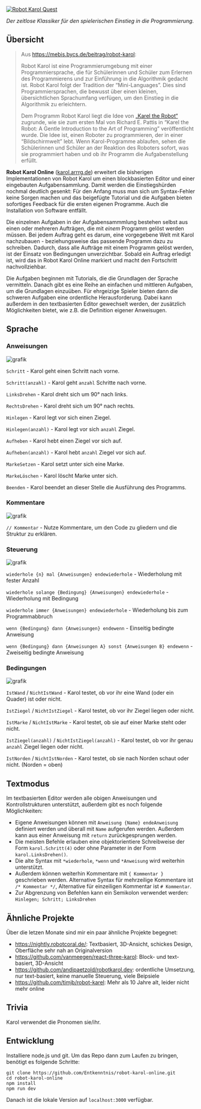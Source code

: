 <a href="https://karol.arrrg.de/"><img src="https://user-images.githubusercontent.com/13507950/209194132-0ba11ff1-1ded-49e7-b556-912096d8eef0.png" alt="Robot Karol Quest"/></a>

*Der zeitlose Klassiker für den spielerischen Einstieg in die Programmierung.*

## Übersicht

<blockquote>

Aus https://mebis.bycs.de/beitrag/robot-karol:

Robot Karol ist eine Programmierumgebung mit einer Programmiersprache, die für Schülerinnen und Schüler zum Erlernen des Programmierens und zur Einführung in die Algorithmik gedacht ist. Robot Karol folgt der Tradition der “Mini-Languages”. Dies sind Programmiersprachen, die bewusst über einen kleinen, übersichtlichen Sprachumfang verfügen, um den Einstieg in die Algorithmik zu erleichtern.

Dem Programm Robot Karol liegt die Idee von [„Karel the Robot“](https://www.cs.mtsu.edu/~untch/karel/index.html) zugrunde, wie sie zum ersten Mal von Richard E. Pattis in “Karel the Robot: A Gentle Introduction to the Art of Programming” veröffentlicht wurde. Die Idee ist, einen Roboter zu programmieren, der in einer “Bildschirmwelt” lebt. Wenn Karol-Programme ablaufen, sehen die Schülerinnen und Schüler an der Reaktion des Roboters sofort, was sie programmiert haben und ob ihr Programm die Aufgabenstellung erfüllt.

</blockquote>

**Robot Karol Online** ([karol.arrrg.de](https://karol.arrrg.de/)) erweitert die bisherigen Implementationen von Robot Karol um einen blockbasierten Editor und einer eingebauten Aufgabensammlung. Damit werden die Einstiegshürden nochmal deutlich gesenkt: Für den Anfang muss man sich um Syntax-Fehler keine Sorgen machen und das beigefügte Tutorial und die Aufgaben bieten sofortiges Feedback für die ersten eigenen Programme. Auch die Installation von Software entfällt.

Die einzelnen Aufgaben in der Aufgabensammmlung bestehen selbst aus einen oder mehreren Aufträgen, die mit *einem* Programm gelöst werden müssen. Bei jedem Auftrag geht es darum, eine vorgegebene Welt mit Karol nachzubauen - beziehungsweise das passende Programm dazu zu schreiben. Dadurch, dass alle Aufträge mit einem Programm gelöst werden, ist der Einsatz von Bedingungen unverzichtbar. Sobald ein Auftrag erledigt ist, wird das in Robot Karol Online markiert und macht den Fortschritt nachvollziehbar.

Die Aufgaben beginnen mit Tutorials, die die Grundlagen der Sprache vermitteln. Danach gibt es eine Reihe an einfachen und mittleren Aufgaben, um die Grundlagen einzuüben. Für ehrgeizige Spieler bieten dann die schweren Aufgaben eine ordentliche Herausforderung. Dabei kann außerdem in den textbasierten Editor gewechselt werden, der zusätzlich Möglichkeiten bietet, wie z.B. die Definition eigener Anweisugen.

## Sprache

### Anweisungen

![grafik](https://user-images.githubusercontent.com/13507950/174558915-005a88e7-19fd-415f-b97a-27a857eb36a1.png)

`Schritt` - Karol geht einen Schritt nach vorne.

`Schritt(anzahl)` - Karol geht `anzahl` Schritte nach vorne.

`LinksDrehen` - Karol dreht sich um 90° nach links.

`RechtsDrehen` - Karol dreht sich um 90° nach rechts.

`Hinlegen` - Karol legt vor sich einen Ziegel.

`Hinlegen(anzahl)` - Karol legt vor sich `anzahl` Ziegel.

`Aufheben` - Karol hebt einen Ziegel vor sich auf.

`Aufheben(anzahl)` - Karol hebt `anzahl` Ziegel vor sich auf.

`MarkeSetzen` - Karol setzt unter sich eine Marke.

`MarkeLöschen` - Karol löscht Marke unter sich.

`Beenden` - Karol beendet an dieser Stelle die Ausführung des Programms.

### Kommentare

![grafik](https://user-images.githubusercontent.com/13507950/174563384-07a9338d-1493-45de-a04c-2ab77f0b6069.png)

`// Kommentar` - Nutze Kommentare, um den Code zu gliedern und die Struktur zu erklären.

### Steuerung

![grafik](https://user-images.githubusercontent.com/13507950/208776391-bd902daf-72e1-4bef-959a-9ae1e4d28fb2.png)

`wiederhole {n} mal {Anweisungen} endewiederhole` - Wiederholung mit fester Anzahl

`wiederhole solange {Bedingung} {Anweisungen} endewiederhole` - Wiederholung mit Bedingung

`wiederhole immer {Anweisungen} endewiederhole` - Wiederholung bis zum Programmabbruch

`wenn {Bedingung} dann {Anweisungen} endewenn` - Einseitig bedingte Anweisung

`wenn {Bedingung} dann {Anweisungen A} sonst {Anweisungen B} endewenn` - Zweiseitig bedingte Anweisung

### Bedingungen

![grafik](https://user-images.githubusercontent.com/13507950/208776560-15d88203-900c-45e7-b788-abcf8da8b27c.png)

`IstWand` / `NichtIstWand` - Karol testet, ob vor ihr eine Wand (oder ein Quader) ist oder nicht.

`IstZiegel` / `NichtIstZiegel` - Karol testet, ob vor ihr Ziegel liegen oder nicht.

`IstMarke` / `NichtIstMarke` - Karol testet, ob sie auf einer Marke steht oder nicht.

`IstZiegel(anzahl)` / `NichtIstZiegel(anzahl)` - Karol testet, ob vor ihr genau `anzahl` Ziegel liegen oder nicht.

`IstNorden` / `NichtIstNorden` - Karol testet, ob sie nach Norden schaut oder nicht. (Norden = oben)

## Textmodus

Im textbasierten Editor werden alle obigen Anweisungen und Kontrollstrukturen unterstützt, außerdem gibt es noch folgende Möglichkeiten:

- Eigene Anweisungen können mit `Anweisung {Name} endeAnweisung` definiert werden und überall mit `Name` aufgerufen werden. Außerdem kann aus einer Anweisung mit `return` zurückgesprungen werden.
- Die meisten Befehle erlauben eine objektorientiere Schreibweise der Form `karol.Schritt(4)` oder ohne Parameter in der Form `karol.LinksDrehen()`.
- Die alte Syntax mit `*wiederhole`, `*wenn` und `*Anweisung` wird weiterhin unterstützt.
- Außerdem können weiterhin Kommentare mit `{ Kommentar }` geschrieben werden. Alternative Syntax für mehrzeilige Kommentare ist `/* Kommentar */`, Alternative für einzeiligen Kommentar ist `# Kommentar`.
- Zur Abgrenzung von Befehlen kann ein Semikolon verwendet werden: `Hinlegen; Schritt; LinksDrehen`

## Ähnliche Projekte

Über die letzen Monate sind mir ein paar ähnliche Projekte begegnet:

- https://nightly.robotcoral.de/: Textbasiert, 3D-Ansicht, schickes Design, Oberfläche sehr nah an Originalversion
- https://github.com/vanmeegen/react-three-karol: Block- und text-basiert, 3D-Ansicht
- https://github.com/andipaetzold/robotkarol.dev: ordentliche Umsetzung, nur text-basiert, keine manuelle Steuerung, viele Beipsiele
- https://github.com/timjb/robot-karel: Mehr als 10 Jahre alt, leider nicht mehr online

## Trivia

Karol verwendet die Pronomen sie/ihr.

## Entwicklung

Installiere node.js und git. Um das Repo dann zum Laufen zu bringen, benötigt es folgende Schritte:

```
git clone https://github.com/Entkenntnis/robot-karol-online.git
cd robot-karol-online
npm install
npm run dev
```

Danach ist die lokale Version auf `localhost:3000` verfügbar.
